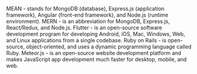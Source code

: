 MEAN - stands for MongoDB (database), Express.js (application framework), Angular (front-end framework), and Node.js (runtime environment).
MERN - is an abbreviation for MongoDB, Express.js, React/Redux, and Node.js.
Flutter - is an open-source software development program for developing Android, iOS, Mac, Windows, Web, and Linux applications from a single codebase.
Ruby on Rails - is open-source, object-oriented, and uses a dynamic programming language called Ruby.
Meteor.js - is an open-source website development platform and makes JavaScript app development much faster for desktop, mobile, and web.
